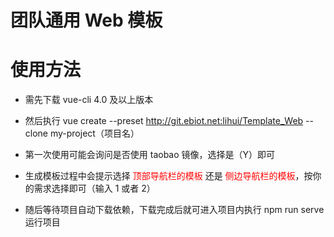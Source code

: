 # 团队通用 Web 模板

# 使用方法

- 需先下载 vue-cli 4.0 及以上版本

- 然后执行 vue create --preset http://git.ebiot.net:lihui/Template_Web --clone my-project（项目名）

- 第一次使用可能会询问是否使用 taobao 镜像，选择是（Y）即可

- 生成模板过程中会提示选择 <font color=red>顶部导航栏的模板</font> 还是 <font color=red>侧边导航栏的模板</font>，按你的需求选择即可（输入 1 或者 2）

- 随后等待项目自动下载依赖，下载完成后就可进入项目内执行 npm run serve 运行项目
